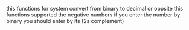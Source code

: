 this functions for system convert from binary to decimal 
or oppsite
this functions supported the negative numbers
if you enter the number by binary you should enter by its (2s complement)
